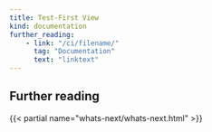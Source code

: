 ```yaml
---
title: Test-First View
kind: documentation
further_reading:
    - link: "/ci/filename/"
      tag: "Documentation"
      text: "linktext"
---
```



## Further reading

{{< partial name="whats-next/whats-next.html" >}}

